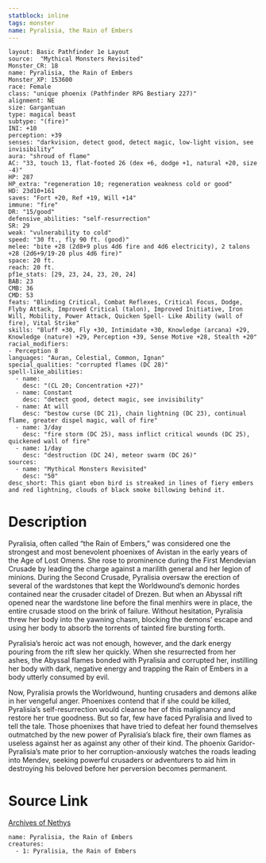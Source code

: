 ```yaml
---
statblock: inline
tags: monster
name: Pyralisia, the Rain of Embers
---
```

```statblock
layout: Basic Pathfinder 1e Layout
source:  "Mythical Monsters Revisited"
Monster_CR: 18
name: Pyralisia, the Rain of Embers
Monster_XP: 153600
race: Female
class: "unique phoenix (Pathfinder RPG Bestiary 227)"
alignment: NE
size: Gargantuan
type: magical beast
subtype: "(fire)"
INI: +10
perception: +39
senses: "darkvision, detect good, detect magic, low-light vision, see invisibility"
aura: "shroud of flame"
AC: "33, touch 13, flat-footed 26 (dex +6, dodge +1, natural +20, size -4)"
HP: 287
HP_extra: "regeneration 10; regeneration weakness cold or good"
HD: 23d10+161
saves: "Fort +20, Ref +19, Will +14"
immune: "fire"
DR: "15/good"
defensive_abilities: "self-resurrection"
SR: 29
weak: "vulnerability to cold"
speed: "30 ft., fly 90 ft. (good)"
melee: "bite +28 (2d8+9 plus 4d6 fire and 4d6 electricity), 2 talons +28 (2d6+9/19-20 plus 4d6 fire)"
space: 20 ft.
reach: 20 ft.
pf1e_stats: [29, 23, 24, 23, 20, 24]
BAB: 23
CMB: 36
CMD: 53
feats: "Blinding Critical, Combat Reflexes, Critical Focus, Dodge, Flyby Attack, Improved Critical (talon), Improved Initiative, Iron Will, Mobility, Power Attack, Quicken Spell- Like Ability (wall of fire), Vital Strike"
skills: "Bluff +30, Fly +30, Intimidate +30, Knowledge (arcana) +29, Knowledge (nature) +29, Perception +39, Sense Motive +28, Stealth +20"
racial_modifiers:
- Perception 8
languages: "Auran, Celestial, Common, Ignan"
special_qualities: "corrupted flames (DC 28)"
spell-like_abilities:
  - name:
    desc: "(CL 20; Concentration +27)"
  - name: Constant
    desc: "detect good, detect magic, see invisibility"
  - name: At will
    desc: "bestow curse (DC 21), chain lightning (DC 23), continual flame, greater dispel magic, wall of fire"
  - name: 3/day
    desc: "fire storm (DC 25), mass inflict critical wounds (DC 25), quickened wall of fire"
  - name: 1/day
    desc: "destruction (DC 24), meteor swarm (DC 26)"
sources:
  - name: "Mythical Monsters Revisited"
    desc: "50"
desc_short: This giant ebon bird is streaked in lines of fiery embers and red lightning, clouds of black smoke billowing behind it.
```
# Description
Pyralisia, often called “the Rain of Embers,” was considered one the strongest and most benevolent phoenixes of Avistan in the early years of the Age of Lost Omens. She rose to prominence during the First Mendevian Crusade by leading the charge against a marilith general and her legion of minions. During the Second Crusade, Pyralisia oversaw the erection of several of the wardstones that kept the Worldwound’s demonic hordes contained near the crusader citadel of Drezen. But when an Abyssal rift opened near the wardstone line before the final menhirs were in place, the entire crusade stood on the brink of failure. Without hesitation, Pyralisia threw her body into the yawning chasm, blocking the demons’ escape and using her body to absorb the torrents of tainted fire bursting forth.

Pyralisia’s heroic act was not enough, however, and the dark energy pouring from the rift slew her quickly. When she resurrected from her ashes, the Abyssal flames bonded with Pyralisia and corrupted her, instilling her body with dark, negative energy and trapping the Rain of Embers in a body utterly consumed by evil.

Now, Pyralisia prowls the Worldwound, hunting crusaders and demons alike in her vengeful anger. Phoenixes contend that if she could be killed, Pyralisia’s self-resurrection would cleanse her of this malignancy and restore her true goodness. But so far, few have faced Pyralisia and lived to tell the tale. Those phoenixes that have tried to defeat her found themselves outmatched by the new power of Pyralisia’s black fire, their own flames as useless against her as against any other of their kind. The phoenix Garidor-Pyralisia’s mate prior to her corruption-anxiously watches the roads leading into Mendev, seeking powerful crusaders or adventurers to aid him in destroying his beloved before her perversion becomes permanent.
# Source Link
[Archives of Nethys](https://aonprd.com/MonsterDisplay.aspx?ItemName=Pyralisia%2C%20the%20Rain%20of%20Embers)
```encounter-table
name: Pyralisia, the Rain of Embers
creatures:
  - 1: Pyralisia, the Rain of Embers
```
